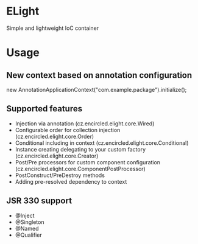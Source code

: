 ELight
======

Simple and lightweight IoC container

Usage
=======

## New context based on annotation configuration
new AnnotationApplicationContext("com.example.package").initialize();

## Supported features
- Injection via annotation (cz.encircled.elight.core.Wired)
- Configurable order for collection injection (cz.encircled.elight.core.Order)
- Conditional including in context (cz.encircled.elight.core.Conditional)
- Instance creating delegating to your custom factory (cz.encircled.elight.core.Creator)
- Post/Pre processors for custom component configuration (cz.encircled.elight.core.ComponentPostProcessor)
- PostConstruct/PreDestroy methods
- Adding pre-resolved dependency to context

## JSR 330 support
- @Inject
- @Singleton
- @Named
- @Qualifier